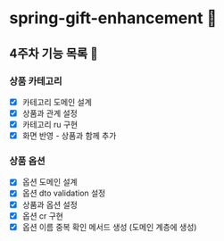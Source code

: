 # spring-gift-enhancement 🎁
## 4주차 기능 목록 📄
### 상품 카테고리
- [x] 카테고리 도메인 설계
- [x] 상품과 관계 설정
- [x] 카테고리 ru 구현
- [x] 화면 반영 - 상품과 함께 추가

### 상품 옵션
- [x] 옵션 도메인 설계
- [x] 옵션 dto validation 설정
- [x] 상품과 옵션 설정
- [x] 옵션 cr 구현
- [x] 옵션 이름 중복 확인 메서드 생성 (도메인 계층에 생성)